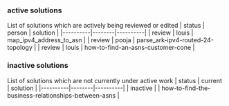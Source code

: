 
### active solutions 
List of solutions which are actively being reviewed or edited 
| status   | person | solution |
|----------|--------|----------|
| review   | louis  | map_ipv4_address_to_asn |
| review   | pooja | parse_ark-ipv4-routed-24-topology |
| review | louis       | how-to-find-an-asns-customer-cone |


### inactive solutions 
List of solutions which are not currently under active work 
| status   | current | solution |
|----------|--------|----------|
| inactive |        | how-to-find-the-business-relationships-between-asns |
